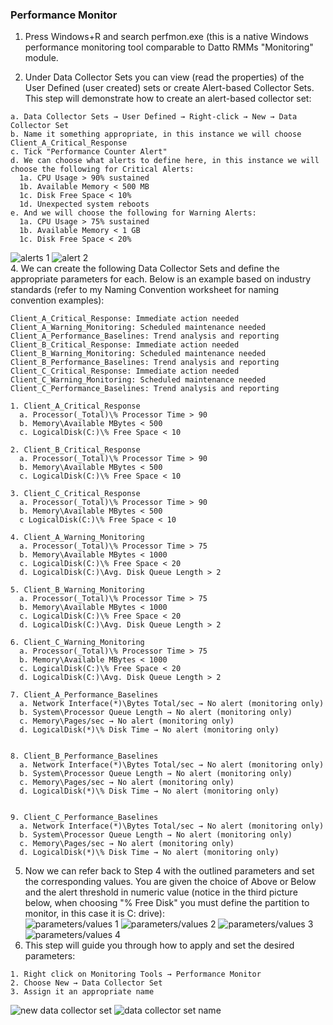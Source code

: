 ### Performance Monitor
1. Press Windows+R and search perfmon.exe (this is a native Windows performance monitoring tool comparable to Datto RMMs "Monitoring" module.

2. Under Data Collector Sets you can view (read the properties) of the User Defined (user created) sets or create Alert-based Collector Sets. This step will demonstrate how to create an alert-based collector set:
```
a. Data Collector Sets → User Defined → Right-click → New → Data Collector Set
b. Name it something appropriate, in this instance we will choose Client_A_Critical_Response
c. Tick "Performance Counter Alert"
d. We can choose what alerts to define here, in this instance we will choose the following for Critical Alerts:
  1a. CPU Usage > 90% sustained
  1b. Available Memory < 500 MB
  1c. Disk Free Space < 10%
  1d. Unexpected system reboots
e. And we will choose the following for Warning Alerts:
  1a. CPU Usage > 75% sustained
  1b. Available Memory < 1 GB
  1c. Disk Free Space < 20%
```
![alerts 1](https://github.com/nickbruggen90/LabsVol8021Q/blob/main/Project%205%3A%20MSP%20Operation%20Lab%20-%20Datto%20RMM%20Workflow%20Simulation/Images/Screenshot%202025-06-20%20024320.png)
![alert 2](https://github.com/nickbruggen90/LabsVol8021Q/blob/main/Project%205%3A%20MSP%20Operation%20Lab%20-%20Datto%20RMM%20Workflow%20Simulation/Images/Screenshot%202025-06-19%20131707.png)  
4. We can create the following Data Collector Sets and define the appropriate parameters for each. Below is an example based on industry standards (refer to my Naming Convention worksheet for naming convention examples):
```
Client_A_Critical_Response: Immediate action needed
Client_A_Warning_Monitoring: Scheduled maintenance needed
Client_A_Performance_Baselines: Trend analysis and reporting
Client_B_Critical_Response: Immediate action needed
Client_B_Warning_Monitoring: Scheduled maintenance needed
Client_B_Performance_Baselines: Trend analysis and reporting
Client_C_Critical_Response: Immediate action needed
Client_C_Warning_Monitoring: Scheduled maintenance needed
Client_C_Performance_Baselines: Trend analysis and reporting
```
```
1. Client_A_Critical_Response
  a. Processor(_Total)\% Processor Time > 90
  b. Memory\Available MBytes < 500
  c. LogicalDisk(C:)\% Free Space < 10

2. Client_B_Critical_Response
  a. Processor(_Total)\% Processor Time > 90
  b. Memory\Available MBytes < 500
  c. LogicalDisk(C:)\% Free Space < 10

3. Client_C_Critical_Response
  a. Processor(_Total)\% Processor Time > 90
  b. Memory\Available MBytes < 500
  c LogicalDisk(C:)\% Free Space < 10

4. Client_A_Warning_Monitoring
  a. Processor(_Total)\% Processor Time > 75
  b. Memory\Available MBytes < 1000
  c. LogicalDisk(C:)\% Free Space < 20
  d. LogicalDisk(C:)\Avg. Disk Queue Length > 2

5. Client_B_Warning_Monitoring
  a. Processor(_Total)\% Processor Time > 75
  b. Memory\Available MBytes < 1000
  c. LogicalDisk(C:)\% Free Space < 20
  d. LogicalDisk(C:)\Avg. Disk Queue Length > 2

6. Client_C_Warning_Monitoring
  a. Processor(_Total)\% Processor Time > 75
  b. Memory\Available MBytes < 1000
  c. LogicalDisk(C:)\% Free Space < 20
  d. LogicalDisk(C:)\Avg. Disk Queue Length > 2

7. Client_A_Performance_Baselines
  a. Network Interface(*)\Bytes Total/sec → No alert (monitoring only)
  b. System\Processor Queue Length → No alert (monitoring only)
  c. Memory\Pages/sec → No alert (monitoring only)
  d. LogicalDisk(*)\% Disk Time → No alert (monitoring only)


8. Client_B_Performance_Baselines
  a. Network Interface(*)\Bytes Total/sec → No alert (monitoring only)
  b. System\Processor Queue Length → No alert (monitoring only)
  c. Memory\Pages/sec → No alert (monitoring only)
  d. LogicalDisk(*)\% Disk Time → No alert (monitoring only)


9. Client_C_Performance_Baselines
  a. Network Interface(*)\Bytes Total/sec → No alert (monitoring only)
  b. System\Processor Queue Length → No alert (monitoring only)
  c. Memory\Pages/sec → No alert (monitoring only)
  d. LogicalDisk(*)\% Disk Time → No alert (monitoring only)
```
5. Now we can refer back to Step 4 with the outlined parameters and set the corresponding values. You are given the choice of Above or Below and the alert threshold in numeric value (notice in the third picture below, when choosing "% Free Disk" you must define the partition to monitor, in this case it is C: drive):  
![parameters/values 1](https://github.com/nickbruggen90/LabsVol8021Q/blob/main/Project%205%3A%20MSP%20Operation%20Lab%20-%20Datto%20RMM%20Workflow%20Simulation/Images/Screenshot%202025-06-19%20133610.png)
![parameters/values 2](https://github.com/nickbruggen90/LabsVol8021Q/blob/main/Project%205%3A%20MSP%20Operation%20Lab%20-%20Datto%20RMM%20Workflow%20Simulation/Images/Screenshot%202025-06-19%20133718.png)
![parameters/values 3](https://github.com/nickbruggen90/LabsVol8021Q/blob/main/Project%205%3A%20MSP%20Operation%20Lab%20-%20Datto%20RMM%20Workflow%20Simulation/Images/Screenshot%202025-06-19%20133756.png)
![parameters/values 4](https://github.com/nickbruggen90/LabsVol8021Q/blob/main/Project%205%3A%20MSP%20Operation%20Lab%20-%20Datto%20RMM%20Workflow%20Simulation/Images/Screenshot%202025-06-19%20134029.png)
6. This step will guide you through how to apply and set the desired parameters:
```
1. Right click on Monitoring Tools → Performance Monitor
2. Choose New → Data Collector Set
3. Assign it an appropriate name
```
![new data collector set](https://github.com/nickbruggen90/LabsVol8021Q/blob/main/Project%205%3A%20MSP%20Operation%20Lab%20-%20Datto%20RMM%20Workflow%20Simulation/Images/Screenshot%202025-06-19%20122100.png)
![data collector set name](https://github.com/nickbruggen90/LabsVol8021Q/blob/main/Project%205%3A%20MSP%20Operation%20Lab%20-%20Datto%20RMM%20Workflow%20Simulation/Images/Screenshot%202025-06-19%20122129.png)
